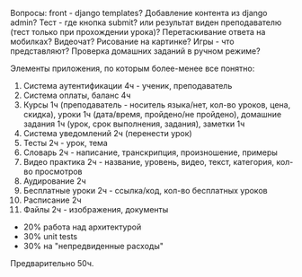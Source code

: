Вопросы:
front - django templates?
Добавление контента из django admin?
Тест - где кнопка submit? или результат виден преподавателю (тест только при прохождении урока)?
Перетаскивание ответа на мобилках?
Видеочат?
Рисование на картинке?
Игры - что представляют?
Проверка домашних заданий в ручном режиме?


Элементы приложения, по которым более-менее все понятно:
1. Система аутентификации 4ч - ученик, преподаватель
2. Система оплаты, баланс 4ч
3. Курсы 1ч (преподаватель - носитель языка/нет, кол-во уроков, цена, скидка), 
   уроки 1ч (дата/время, пройдено/не пройдено), 
   домашние задания 1ч (урок, срок выполнения, задания), 
   заметки 1ч
4. Система уведомлений 2ч (перенести урок)
5. Тесты 2ч - урок, тема
6. Словарь 2ч - написание, транскрипция, произношение, примеры
7. Видео практика 2ч - название, уровень, видео, текст, категория, кол-во просмотров
8. Аудирование 2ч
9. Бесплатные уроки 2ч - ссылка/код, кол-во бесплатных уроков
10. Расписание 2ч
11. Файлы 2ч - изображения, документы

+ 20% работа над архитектурой
+ 30% unit tests
+ 30% на "непредвиденные расходы"

Предварительно 50ч.

